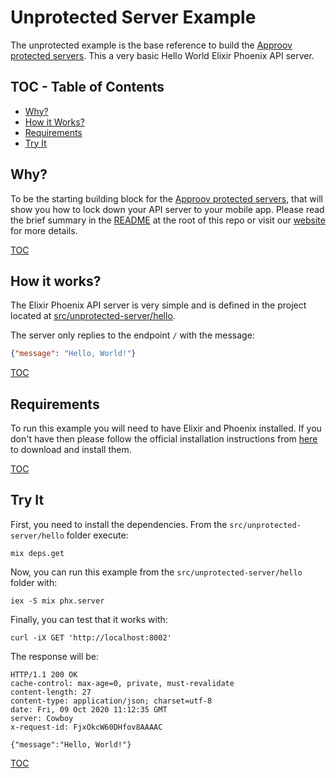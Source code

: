 # Unprotected Server Example

The unprotected example is the base reference to build the [Approov protected servers](/src/approov-protected-server/). This a very basic Hello World Elixir Phoenix API server.


## TOC - Table of Contents

* [Why?](#why)
* [How it Works?](#how-it-works)
* [Requirements](#requirements)
* [Try It](#try-it)


## Why?

To be the starting building block for the [Approov protected servers](/src/approov-protected-server/hello), that will show you how to lock down your API server to your mobile app. Please read the brief summary in the [README](/README.md#why) at the root of this repo or visit our [website](https://approov.io/product.html) for more details.

[TOC](#toc---table-of-contents)


## How it works?

The Elixir Phoenix API server is very simple and is defined in the project located at [src/unprotected-server/hello](/src/unprotected-server).

The server only replies to the endpoint `/` with the message:

```json
{"message": "Hello, World!"}
```

[TOC](#toc---table-of-contents)


## Requirements

To run this example you will need to have Elixir and Phoenix installed. If you don't have then please follow the official installation instructions from [here](https://hexdocs.pm/phoenix/installation.html#content) to download and install them.

[TOC](#toc---table-of-contents)


## Try It

First, you need to install the dependencies. From the `src/unprotected-server/hello` folder execute:

```text
mix deps.get
```

Now, you can run this example from the `src/unprotected-server/hello` folder with:

```text
iex -S mix phx.server
```

Finally, you can test that it works with:

```text
curl -iX GET 'http://localhost:8002'
```

The response will be:

```text
HTTP/1.1 200 OK
cache-control: max-age=0, private, must-revalidate
content-length: 27
content-type: application/json; charset=utf-8
date: Fri, 09 Oct 2020 11:12:35 GMT
server: Cowboy
x-request-id: FjxOkcW60DHfov8AAAAC

{"message":"Hello, World!"}
```

[TOC](#toc---table-of-contents)
